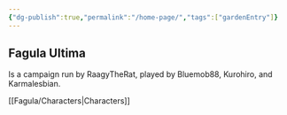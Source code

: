 ```yaml
---
{"dg-publish":true,"permalink":"/home-page/","tags":["gardenEntry"]}
---
```


**Fagula Ultima**
--
Is a campaign run by RaagyTheRat, played by Bluemob88, Kurohiro, and Karmalesbian.

[[Fagula/Characters\|Characters]]

